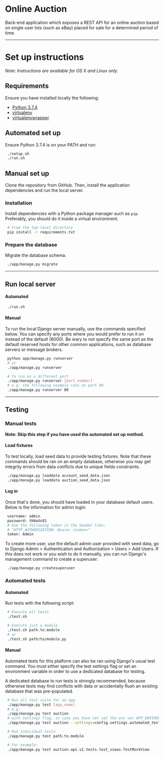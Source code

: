 Online Auction
=======
Back-end application which exposes a REST API for an online auction based on
single user lots (such as eBay) placed for sale for a determined period of time.

--------

# Set up instructions

_Note: Instructions are available for OS X and Linux only._

## Requirements
Ensure you have installed locally the following:
* [Python 3.7.4](https://www.python.org/downloads/release/python-374/)
* [virtualenv](https://pypi.org/project/virtualenv/)
* [virtualenvwrapper](https://pypi.org/project/virtualenvwrapper/)

## Automated set up
Ensure Python 3.7.4 is on your PATH and run:
```bash
 ./setup.sh
 ./run.sh
``` 

## Manual set up
Clone the repository from GitHub. Then, install the application dependencies 
and run the local server.

### Installation
Install dependencies with a Python package manager such as `pip`. 
Preferably, you should do it inside a virtual environment.
```bash
 # From the top-level directory
 pip install -r requirements.txt
```

### Prepare the database
Migrate the database schema.
```bash
 ./app/manage.py migrate
```

-----

## Run local server

#### Automated
```bash
 ./run.sh
```

#### Manual
To run the local Django server manually, use the commands specified below. 
You can specify any ports where you would prefer to run it on instead of the 
default (8000). Be wary to not specify the same port as the default reserved 
hosts for other common applications, such as database servers or message 
brokers.
```bash
 python app/manage.py runserver
 # or
 ./app/manage.py runserver

 # To run on a different port
 ./app/manage.py runserver [port_number]
 # e.g. the following example runs on port 80
 ./app/manage.py runserver 80
```

--------

## Testing
### Manual tests

**Note: Skip this step if you have used the automated set up method.**

#### Load fixtures
To test locally, load seed data to provide testing fixtures. Note that these 
commands should be ran on an empty database, otherwise you may get integrity
errors from data conflicts due to unique fields constraints.
```bash
 ./app/manage.py loaddata account_seed_data.json
 ./app/manage.py loaddata auction_seed_data.json
```

#### Log in
Once that's done, you should have loaded in your database default users. 
Below is the information for admin login:
```bash
 username: admin
 password: tH4wUs81
 # Use the following token in the header like: 
 # "HTTP_AUTHORIZATION: Bearer <token>"
 token: Admin
```
To create more user, use the default admin user provided with seed data, 
go to Django Admin > Authentication and Authorization > Users > Add Users. 
If this does not work or you wish to do it manually, you can run Django's 
management command to create a superuser:
```bash
 ./app/manage.py createsuperuser
``` 

### Automated tests
#### Automated
Run tests with the following script:
```bash
 # Execute all tests
 ./test.sh

 # Execute just a module
 ./test.sh path.to.module
 # or
 ./test.sh path/to/module.py
```

#### Manual
Automated tests for this platform can also be ran using Django's usual test 
command. You must either specify the test settings flag or set an environment 
variable in order to use a dedicated database for testing. 

A dedicated database to run tests is strongly recommended, because otherwise 
tests may find conflicts with data or accidentally flush an existing database 
that was pre-populated.
```bash
 # Run all test suite for an app
 ./app/manage.py test [app_name]
 # e.g.
 ./app/manage.py test auction
 # with settings flag, in case you have not set the env var APP_ENVIRONMENT
 ./app/manage.py test auction --settings=config.settings.automated_tests

 # Run individual tests
 ./app/manage.py test path.to.module

 # For example:
 ./app/manage.py test auction.api.v1.tests.test_views.TestMockView
```
